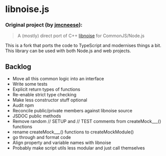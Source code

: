# libnoise.js

### Original project (by [jmcneese](https://github.com/jmcneese/libnoise.js)):
> A (mostly) direct port of C++ [libnoise](http://libnoise.sourceforge.net/index.html) for CommonJS/Node.js

This is a fork that ports the code to TypeScript and modernises things a bit. This library can be used with both Node.js and web projects.

## Backlog
  - Move all this common logic into an interface
  - Write some tests
  - Explicit return types of functions
  - Re-enable strict type checking
  - Make less constructor stuff optional
  - Audit npm
  - Reconcile public/private members against libnoise source
  - JSDOC public methods
  - Remove random // SETUP and // TEST comments from createMock___() functions
  - rename createMock___() functions to createMockModule()
  - go through and format code
  - Align property and variable names with libnoise
  - Probably make script utils less modular and just call themselves